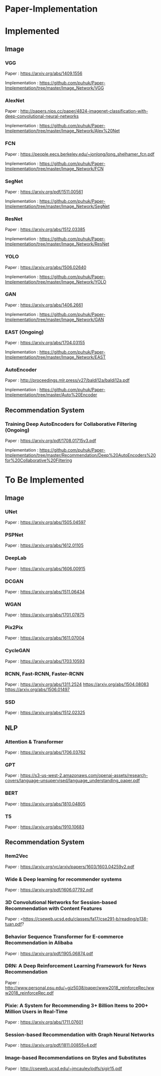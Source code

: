 # Paper-Implementation


# Implemented 


## Image 

  ### VGG 
  Paper : <https://arxiv.org/abs/1409.1556>  
  
  Implementation : <https://github.com/puhuk/Paper-Implementation/tree/master/Image_Network/VGG> 

  ### AlexNet
  Paper : <http://papers.nips.cc/paper/4824-imagenet-classification-with-deep-convolutional-neural-networks>
  
  Implementation : <https://github.com/puhuk/Paper-Implementation/tree/master/Image_Network/Alex%20Net>

  ### FCN  
  Paper : <https://people.eecs.berkeley.edu/~jonlong/long_shelhamer_fcn.pdf> 
  
  Implementation : <https://github.com/puhuk/Paper-Implementation/tree/master/Image_Network/FCN>

  ### SegNet
  Paper : <https://arxiv.org/pdf/1511.00561>
  
  Implementation : <https://github.com/puhuk/Paper-Implementation/tree/master/Image_Network/SegNet>

  ### ResNet 
  Paper : <https://arxiv.org/abs/1512.03385>
  
  Implementation : <https://github.com/puhuk/Paper-Implementation/tree/master/Image_Network/ResNet>

  ### YOLO 
  Paper : <https://arxiv.org/abs/1506.02640>
  
  Implementation : <https://github.com/puhuk/Paper-Implementation/tree/master/Image_Network/YOLO>

  ### GAN 
  Paper : <https://arxiv.org/abs/1406.2661>
  
  Implementation : <https://github.com/puhuk/Paper-Implementation/tree/master/Image_Network/GAN>
 
  ### EAST (Ongoing)
  Paper : <https://arxiv.org/abs/1704.03155>
  
  Implementation : <https://github.com/puhuk/Paper-Implementation/tree/master/Image_Network/EAST>

  ### AutoEncoder
  Paper : <http://proceedings.mlr.press/v27/baldi12a/baldi12a.pdf>
  
  Implementation : <https://github.com/puhuk/Paper-Implementation/tree/master/Auto%20Encoder>


## Recommendation System

  ### Training Deep AutoEncoders for Collaborative Filtering (Ongoing)
  Paper : <https://arxiv.org/pdf/1708.01715v3.pdf>
  
  Implementation : <https://github.com/puhuk/Paper-Implementation/tree/master/Recommendation/Deep%20AutoEncoders%20for%20Collaborative%20Filtering>




# To Be Implemented

## Image
  ### UNet
  Paper : <https://arxiv.org/abs/1505.04597>
  
  ### PSPNet
  Paper : <https://arxiv.org/abs/1612.01105> 
  
  ### DeepLab
  Paper : <https://arxiv.org/abs/1606.00915>
  
  ### DCGAN
  Paper : <https://arxiv.org/abs/1511.06434>
  
  ### WGAN
  Paper : <https://arxiv.org/abs/1701.07875>
  
  ### Pix2Pix
  Paper : <https://arxiv.org/abs/1611.07004>
  
  ### CycleGAN
  Paper : <https://arxiv.org/abs/1703.10593>
  
  ### RCNN, Fast-RCNN, Faster-RCNN
  Paper : <https://arxiv.org/abs/1311.2524> <https://arxiv.org/abs/1504.08083> <https://arxiv.org/abs/1506.01497>
  
  ### SSD
  Paper : <https://arxiv.org/abs/1512.02325>
  
  
## NLP
  ### Attention & Transformer
  Paper : <https://arxiv.org/abs/1706.03762>
  
  ### GPT
  Paper : <https://s3-us-west-2.amazonaws.com/openai-assets/research-covers/language-unsupervised/language_understanding_paper.pdf>
  
  ### BERT
  Paper : <https://arxiv.org/abs/1810.04805>
  
  ### T5
  Paper : <https://arxiv.org/abs/1910.10683>
  
  
## Recommendation System 
  ### Item2Vec
  Paper : <https://arxiv.org/vc/arxiv/papers/1603/1603.04259v2.pdf>
  
  ### Wide & Deep learning for recommender systems
  Paper : <https://arxiv.org/pdf/1606.07792.pdf>
  
  ### 3D Convolutional Networks for Session-based Recommendation with Content Features
  Paper : <https://cseweb.ucsd.edu/classes/fa17/cse291-b/reading/p138-tuan.pdf?
  
  ### Behavior Sequence Transformer for E-commerce Recommendation in Alibaba
  Paper : <https://arxiv.org/pdf/1905.06874.pdf>
  
  ### DRN: A Deep Reinforcement Learning Framework for News Recommendation
  Paper : <http://www.personal.psu.edu/~gjz5038/paper/www2018_reinforceRec/www2018_reinforceRec.pdf>
  
  ### Pixie: A System for Recommending 3+ Billion Items to 200+ Million Users in Real-Time
  Paper : <https://arxiv.org/abs/1711.07601>
  
  ### Session-based Recommendation with Graph Neural Networks	
  Paper : <https://arxiv.org/pdf/1811.00855v4.pdf>
  
  ### Image-based Recommendations on Styles and Substitutes
  Paper : <http://cseweb.ucsd.edu/~jmcauley/pdfs/sigir15.pdf>
